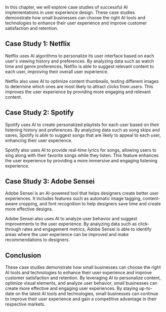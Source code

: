 
In this chapter, we will explore case studies of successful AI implementations in user experience design. These case studies demonstrate how small businesses can choose the right AI tools and technologies to enhance their user experience and improve customer satisfaction and retention.

Case Study 1: Netflix
---------------------

Netflix uses AI algorithms to personalize its user interface based on each user's viewing history and preferences. By analyzing data such as watch time and genre preferences, Netflix is able to suggest relevant content to each user, improving their overall user experience.

Netflix also uses AI to optimize content thumbnails, testing different images to determine which ones are most likely to attract clicks from users. This improves the user experience by providing more engaging and relevant content.

Case Study 2: Spotify
---------------------

Spotify uses AI to create personalized playlists for each user based on their listening history and preferences. By analyzing data such as song skips and saves, Spotify is able to suggest songs that are likely to appeal to each user, enhancing their user experience.

Spotify also uses AI to provide real-time lyrics for songs, allowing users to sing along with their favorite songs while they listen. This feature enhances the user experience by providing a more immersive and engaging listening experience.

Case Study 3: Adobe Sensei
--------------------------

Adobe Sensei is an AI-powered tool that helps designers create better user experiences. It includes features such as automatic image tagging, content-aware cropping, and font recognition to help designers save time and create more effective designs.

Adobe Sensei also uses AI to analyze user behavior and suggest improvements to the user experience. By analyzing data such as click-through rates and engagement metrics, Adobe Sensei is able to identify areas where the user experience can be improved and make recommendations to designers.

Conclusion
----------

These case studies demonstrate how small businesses can choose the right AI tools and technologies to enhance their user experience and improve customer satisfaction and retention. By leveraging AI to personalize content, optimize visual elements, and analyze user behavior, small businesses can create more effective and engaging user experiences. By staying up-to-date on the latest AI tools and technologies, small businesses can continue to improve their user experience and gain a competitive advantage in their respective markets.
